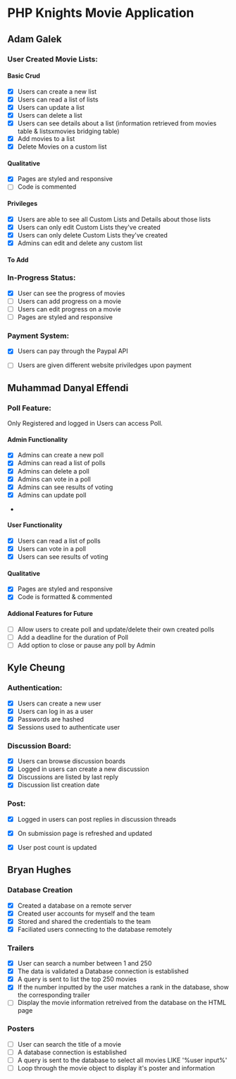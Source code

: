 # PHP Knights Movie Application

## Adam Galek

### User Created Movie Lists:

#### Basic Crud
- [x] Users can create a new list
- [x] Users can read a list of lists
- [x] Users can update a list
- [x] Users can delete a list
- [x] Users can see details about a list (information retrieved from movies table & listsxmovies bridging table)
- [X] Add movies to a list
- [X] Delete Movies on a custom list

#### Qualitative
- [X] Pages are styled and responsive
- [ ] Code is commented

#### Privileges
- [X] Users are able to see all Custom Lists and Details about those lists
- [X] Users can only edit Custom Lists they've created
- [X] Users can only delete Custom Lists they've created
- [X] Admins can edit and delete any custom list

#### To Add

### In-Progress Status:
- [X] User can see the progress of movies
- [ ] Users can add progress on a movie
- [ ] Users can edit progress on a movie
- [ ] Pages are styled and responsive

### Payment System:
- [X] Users can pay through the Paypal API
- [ ] Users are given different website priviledges upon payment




## Muhammad Danyal Effendi

### Poll Feature:
Only Registered and logged in Users can access Poll.

#### Admin Functionality
- [x] Admins can create a new poll
- [x] Admins can read a list of polls
- [x] Admins can delete a poll
- [x] Admins can vote in a poll
- [x] Admins can see results of voting
- [x] Admins can update poll
-
#### User Functionality
- [x] Users can read a list of polls
- [x] Users can vote in a poll
- [x] Users can see results of voting

#### Qualitative
- [x] Pages are styled and responsive
- [x] Code is formatted & commented

#### Addional Features for Future
- [ ] Allow users to create poll and update/delete their own created polls
- [ ] Add a deadline for the duration of Poll
- [ ] Add option to close or pause any poll by Admin

## Kyle Cheung

### Authentication:

- [x] Users can create a new user
- [x] Users can log in as a user
- [x] Passwords are hashed 
- [x] Sessions used to authenticate user

### Discussion Board:
- [x] Users can browse discussion boards
- [x] Logged in users can create a new discussion 
- [x] Discussions are listed by last reply
- [x] Discussion list creation date

### Post:

- [x] Logged in users can post replies in discussion threads
- [x] On submission page is refreshed and updated
- [x] User post count is updated


## Bryan Hughes

### Database Creation
- [x] Created a database on a remote server
- [x] Created user accounts for myself and the team
- [x] Stored and shared the credentials to the team
- [x] Faciliated users connecting to the database remotely

### Trailers
- [x] User can search a number between 1 and 250
- [x] The data is validated a Database connection is established
- [x] A query is sent to list the top 250 movies
- [x] If the number inputted by the user matches a rank in the database, show the corresponding trailer
- [ ] Display the movie information retreived from the database on the HTML page

### Posters
- [ ] User can search the title of a movie
- [ ] A database connection is established
- [ ] A query is sent to the database to select all movies LIKE '%user input%'
- [ ] Loop through the movie object to display it's poster and information

